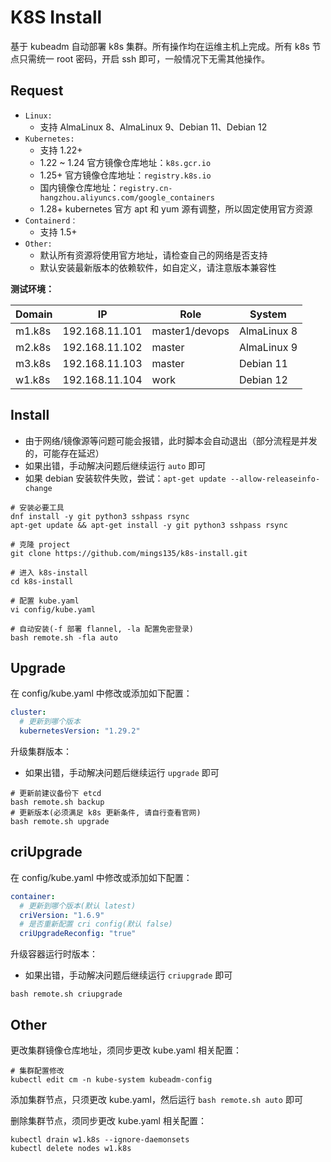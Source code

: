 # K8S Install

基于 kubeadm 自动部署 k8s 集群。所有操作均在运维主机上完成。所有 k8s 节点只需统一 root 密码，开启 ssh 即可，一般情况下无需其他操作。



## Request

- `Linux:` 
  - 支持 AlmaLinux 8、AlmaLinux 9、Debian 11、Debian 12
- `Kubernetes:` 
  - 支持 1.22+
  - 1.22 ~ 1.24 官方镜像仓库地址：`k8s.gcr.io`
  - 1.25+ 官方镜像仓库地址：`registry.k8s.io`
  - 国内镜像仓库地址：`registry.cn-hangzhou.aliyuncs.com/google_containers`
  - 1.28+ kubernetes 官方 apt 和 yum 源有调整，所以固定使用官方资源
- `Containerd：` 
  - 支持 1.5+
- `Other:`
  - 默认所有资源将使用官方地址，请检查自己的网络是否支持
  - 默认安装最新版本的依赖软件，如自定义，请注意版本兼容性



**测试环境：**

| Domain | IP             | Role           | System      |
| ------ | -------------- | -------------- | ----------- |
| m1.k8s | 192.168.11.101 | master1/devops | AlmaLinux 8 |
| m2.k8s | 192.168.11.102 | master         | AlmaLinux 9 |
| m3.k8s | 192.168.11.103 | master         | Debian 11   |
| w1.k8s | 192.168.11.104 | work           | Debian 12   |



## Install

- 由于网络/镜像源等问题可能会报错，此时脚本会自动退出（部分流程是并发的，可能存在延迟）
- 如果出错，手动解决问题后继续运行 `auto` 即可
- 如果 debian 安装软件失败，尝试：`apt-get update --allow-releaseinfo-change`

```shell
# 安装必要工具
dnf install -y git python3 sshpass rsync
apt-get update && apt-get install -y git python3 sshpass rsync

# 克隆 project
git clone https://github.com/mings135/k8s-install.git

# 进入 k8s-install
cd k8s-install

# 配置 kube.yaml
vi config/kube.yaml

# 自动安装(-f 部署 flannel, -la 配置免密登录)
bash remote.sh -fla auto
```



## Upgrade

在 config/kube.yaml 中修改或添加如下配置：

```yaml
cluster:
  # 更新到哪个版本
  kubernetesVersion: "1.29.2"
```



升级集群版本：

- 如果出错，手动解决问题后继续运行 `upgrade` 即可

```shell
# 更新前建议备份下 etcd
bash remote.sh backup
# 更新版本(必须满足 k8s 更新条件, 请自行查看官网)
bash remote.sh upgrade
```



## criUpgrade

在 config/kube.yaml 中修改或添加如下配置：

```yaml
container:
  # 更新到哪个版本(默认 latest)
  criVersion: "1.6.9"
  # 是否重新配置 cri config(默认 false)
  criUpgradeReconfig: "true"
```



升级容器运行时版本：

- 如果出错，手动解决问题后继续运行 `criupgrade` 即可

```shell
bash remote.sh criupgrade
```



## Other

更改集群镜像仓库地址，须同步更改 kube.yaml 相关配置：

```shell
# 集群配置修改
kubectl edit cm -n kube-system kubeadm-config
```



添加集群节点，只须更改 kube.yaml，然后运行 `bash remote.sh auto` 即可

删除集群节点，须同步更改 kube.yaml 相关配置：

```shell
kubectl drain w1.k8s --ignore-daemonsets
kubectl delete nodes w1.k8s
```

